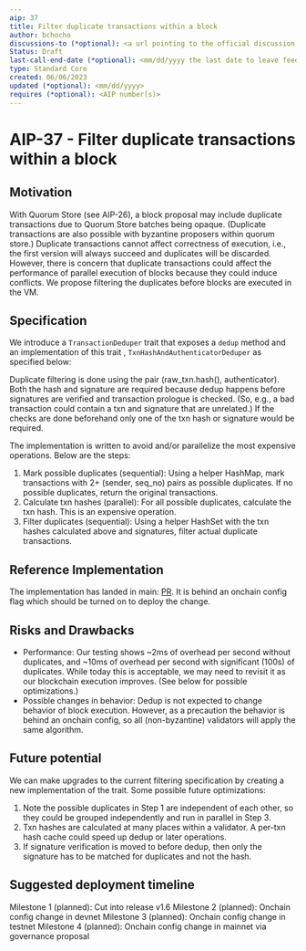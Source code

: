 ```yaml
---
aip: 37
title: Filter duplicate transactions within a block
author: bchocho
discussions-to (*optional): <a url pointing to the official discussion thread>
Status: Draft
last-call-end-date (*optional): <mm/dd/yyyy the last date to leave feedbacks and reviews>
type: Standard Core
created: 06/06/2023
updated (*optional): <mm/dd/yyyy>
requires (*optional): <AIP number(s)>
---
```


# AIP-37 - Filter duplicate transactions within a block

## Motivation

With Quorum Store (see AIP-26), a block proposal may include duplicate transactions due to Quorum Store batches being opaque. (Duplicate transactions are also possible with byzantine proposers within quorum store.) Duplicate transactions cannot affect correctness of execution, i.e., the first version will always succeed and duplicates will be discarded. However, there is concern that duplicate transactions could affect the performance of parallel execution of blocks because they could induce conflicts. We propose filtering the duplicates before blocks are executed in the VM.

## Specification

We introduce a `TransactionDeduper` trait that exposes a `dedup` method and an implementation of this trait , `TxnHashAndAuthenticatorDeduper` as specified below:

Duplicate filtering is done using the pair (raw_txn.hash(), authenticator). Both the hash and signature are required because dedup happens before signatures are verified and transaction prologue is checked. (So, e.g., a bad transaction could contain a txn and signature that are unrelated.) If the checks are done beforehand only one of the txn hash or signature would be required.

The implementation is written to avoid and/or parallelize the most expensive operations. Below are the steps:

1. Mark possible duplicates (sequential): Using a helper HashMap, mark transactions with 2+ (sender, seq_no) pairs as possible duplicates. If no possible duplicates, return the original transactions.
2. Calculate txn hashes (parallel): For all possible duplicates, calculate the txn hash. This is an expensive operation.
3. Filter duplicates (sequential): Using a helper HashSet with the txn hashes calculated above and signatures, filter actual duplicate transactions.

## Reference Implementation

The implementation has landed in main: [PR](https://github.com/aptos-labs/aptos-core/pull/8367). It is behind an onchain config flag which should be turned on to deploy the change.

## Risks and Drawbacks

- Performance: Our testing shows ~2ms of overhead per second without duplicates, and ~10ms of overhead per second with significant (100s) of duplicates. While today this is acceptable, we may need to revisit it as our blockchain execution improves. (See below for possible optimizations.)
- Possible changes in behavior: Dedup is not expected to change behavior of block execution. However, as a precaution the behavior is behind an onchain config, so all (non-byzantine) validators will apply the same algorithm.

## Future potential

We can make upgrades to the current filtering specification by creating a new implementation of the trait. Some possible future optimizations:

1. Note the possible duplicates in Step 1 are independent of each other, so they could be grouped independently and run in parallel in Step 3.
2. Txn hashes are calculated at many places within a validator. A per-txn hash cache could speed up dedup or later operations.
3. If signature verification is moved to before dedup, then only the signature has to be matched for duplicates and not the hash.

## Suggested deployment timeline
Milestone 1 (planned): Cut into release v1.6
Milestone 2 (planned): Onchain config change in devnet
Milestone 3 (planned): Onchain config change in testnet
Milestone 4 (planned): Onchain config change in mainnet via governance proposal
